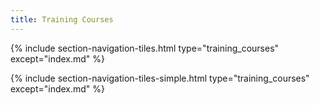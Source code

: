 ```yaml
---
title: Training Courses
---
```



{% include section-navigation-tiles.html type="training_courses" except="index.md" %}


{% include section-navigation-tiles-simple.html type="training_courses" except="index.md" %}


